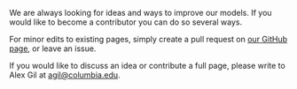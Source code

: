 We are always looking for ideas and ways to improve our models. If you would like to become a contributor you can do so several ways.

For minor edits to existing pages, simply create a pull request on [our GitHub page](https://github.com/nimbletents/nimbletents.github.io/tree/source), or leave an issue. 

If you would like to discuss an idea or contribute a full page, please write to Alex Gil at agil@columbia.edu.

